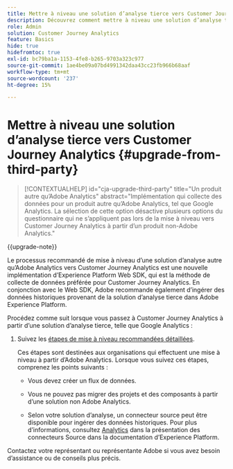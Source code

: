```yaml
---
title: Mettre à niveau une solution d’analyse tierce vers Customer Journey Analytics
description: Découvrez comment mettre à niveau une solution d’analyse tierce vers Customer Journey Analytics
role: Admin
solution: Customer Journey Analytics
feature: Basics
hide: true
hidefromtoc: true
exl-id: bc79ba1a-1153-4fe8-b265-9703a323c977
source-git-commit: 1ae4be09a07bd4991342daa43cc23fb966b68aaf
workflow-type: tm+mt
source-wordcount: '237'
ht-degree: 15%

---
```


# Mettre à niveau une solution d’analyse tierce vers Customer Journey Analytics {#upgrade-from-third-party}

<!-- markdownlint-disable MD034 -->

>[!CONTEXTUALHELP]
>id="cja-upgrade-third-party"
>title="Un produit autre qu’Adobe Analytics"
>abstract="Implémentation qui collecte des données pour un produit autre qu’Adobe Analytics, tel que Google Analytics. La sélection de cette option désactive plusieurs options du questionnaire qui ne s’appliquent pas lors de la mise à niveau vers Customer Journey Analytics à partir d’un produit non-Adobe Analytics."

<!-- markdownlint-enable MD034 -->

{{upgrade-note}}

Le processus recommandé de mise à niveau d’une solution d’analyse autre qu’Adobe Analytics vers Customer Journey Analytics est une nouvelle implémentation d’Experience Platform Web SDK, qui est la méthode de collecte de données préférée pour Customer Journey Analytics. En conjonction avec le Web SDK, Adobe recommande également d’ingérer des données historiques provenant de la solution d’analyse tierce dans Adobe Experience Platform.

<!-- After you have enough historical data using the Experience Platform Web SDK and you have fully transitioned to Customer Journey Analytics, the Analytics source connector can be turned off and the Web SDK can be used exclusively. -->

Procédez comme suit lorsque vous passez à Customer Journey Analytics à partir d’une solution d’analyse tierce, telle que Google Analytics :

1. Suivez les [étapes de mise à niveau recommandées détaillées](/help/getting-started/cja-upgrade/cja-upgrade-recommendations.md#detailed-recommended-upgrade-steps).

   Ces étapes sont destinées aux organisations qui effectuent une mise à niveau à partir d’Adobe Analytics. Lorsque vous suivez ces étapes, comprenez les points suivants :

   * Vous devez créer un flux de données.

   * Vous ne pouvez pas migrer des projets et des composants à partir d’une solution non Adobe Analytics.

   * Selon votre solution d’analyse, un connecteur source peut être disponible pour ingérer des données historiques. Pour plus d’informations, consultez [Analytics](https://experienceleague.adobe.com/en/docs/experience-platform/sources/home#analytics) dans la présentation des connecteurs Source [](https://experienceleague.adobe.com/en/docs/experience-platform/sources/home) dans la documentation d’Experience Platform.


Contactez votre représentant ou représentante Adobe si vous avez besoin d’assistance ou de conseils plus précis.

